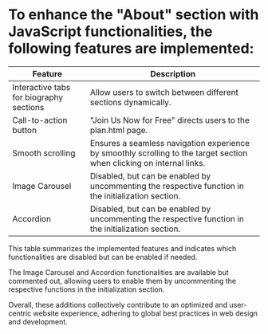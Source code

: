 # To enhance the "About" section with JavaScript functionalities, the following features are implemented:

| Feature                             | Description                                                                                                              |
|-------------------------------------|--------------------------------------------------------------------------------------------------------------------------|
| Interactive tabs for biography sections | Allow users to switch between different sections dynamically.                                                           |
| Call-to-action button               | "Join Us Now for Free" directs users to the plan.html page.                                                             |
| Smooth scrolling                    | Ensures a seamless navigation experience by smoothly scrolling to the target section when clicking on internal links. |
| Image Carousel                      | Disabled, but can be enabled by uncommenting the respective function in the initialization section.                     |
| Accordion                           | Disabled, but can be enabled by uncommenting the respective function in the initialization section.                     |

This table summarizes the implemented features and indicates which functionalities are disabled but can be enabled if needed.

The Image Carousel and Accordion functionalities are available but commented out, allowing users to enable them by uncommenting the respective functions in the initialization section.

Overall, these additions collectively contribute to an optimized and user-centric website experience, adhering to global best practices in web design and development.
